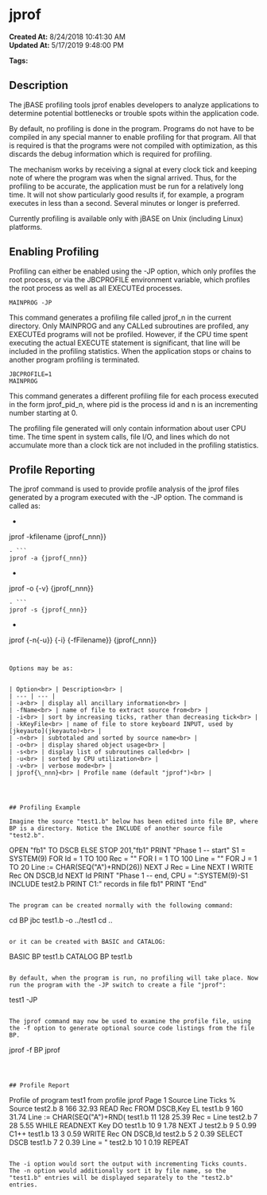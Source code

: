# jprof

**Created At:** 8/24/2018 10:41:30 AM  
**Updated At:** 5/17/2019 9:48:00 PM  

**Tags:**
<badge text='profiling' vertical='middle' />

## Description 

The jBASE profiling tools jprof enables developers to analyze applications to determine potential bottlenecks or trouble spots within the application code.

By default, no profiling is done in the program. Programs do not have to be compiled in any special manner to enable profiling for that program. All that is required is that the programs were not compiled with optimization, as this discards the debug information which is required for profiling.

The mechanism works by receiving a signal at every clock tick and keeping note of where the program was when the signal arrived. Thus, for the profiling to be accurate, the application must be run for a relatively long time. It will not show particularly good results if, for example, a program executes in less than a second. Several minutes or longer is preferred.

Currently profiling is available only with jBASE on Unix (including Linux) platforms.



## Enabling Profiling 

Profiling can either be enabled using the -JP option, which only profiles the root process, or via the JBCPROFILE environment variable, which profiles the root process as well as all EXECUTEd processes.

```
MAINPROG -JP
```

This command generates a profiling file called jprof\_n in the current directory. Only MAINPROG and any CALLed subroutines are profiled, any EXECUTEd programs will not be profiled. However, if the CPU time spent executing the actual EXECUTE statement is significant, that line will be included in the profiling statistics. When the application stops or chains to another program profiling is terminated.

```
JBCPROFILE=1
MAINPROG
```

This command generates a different profiling file for each process executed in the form jprof\_pid\_n, where pid is the process id and n is an incrementing number starting at 0.

The profiling file generated will only contain information about user CPU time. The time spent in system calls, file I/O, and lines which do not accumulate more than a clock tick are not included in the profiling statistics.



## Profile Reporting 

The jprof command is used to provide profile analysis of the jprof files generated by a program executed with the -JP option. The command is called as:

- ```
jprof -kfilename {jprof{_nnn}}
```
- ```
jprof -a {jprof{_nnn}}
```
- ```
jprof -o {-v} {jprof{_nnn}}
```
- ```
jprof -s {jprof{_nnn}}
```
- ```
jprof {-n{-u}} {-i} {-fFilename}} {jprof{_nnn}}
```


Options may be as:


| Option<br> | Description<br> |
| --- | --- |
| -a<br> | display all ancillary information<br> |
| -fName<br> | name of file to extract source from<br> |
| -i<br> | sort by increasing ticks, rather than decreasing tick<br> |
| -kKeyFile<br> | name of file to store keyboard INPUT, used by [jkeyauto](jkeyauto)<br> |
| -n<br> | subtotaled and sorted by source name<br> |
| -o<br> | display shared object usage<br> |
| -s<br> | display list of subroutines called<br> |
| -u<br> | sorted by CPU utilization<br> |
| -v<br> | verbose mode<br> |
| jprof{\_nnn}<br> | Profile name (default "jprof")<br> |




## Profiling Example 

Imagine the source "test1.b" below has been edited into file BP, where BP is a directory. Notice the INCLUDE of another source file "test2.b".

```
OPEN "fb1" TO DSCB ELSE STOP 201,"fb1"
PRINT "Phase 1 -- start"
S1 = SYSTEM(9)
FOR Id = 1 TO 100
    Rec = ""
    FOR I = 1 TO 100
        Line = ""
        FOR J = 1 TO 20
            Line := CHAR(SEQ("A")+RND(26))
        NEXT J
        Rec = Line
    NEXT I
    WRITE Rec ON DSCB,Id
NEXT Id
PRINT "Phase 1 -- end, CPU = ":SYSTEM(9)-S1
INCLUDE test2.b
PRINT C1:" records in file fb1"
PRINT "End"
```

The program can be created normally with the following command:

```
cd BP
jbc test1.b -o ../test1
cd ..
```

or it can be created with BASIC and CATALOG:

```
BASIC BP test1.b
CATALOG BP test1.b
```

By default, when the program is run, no profiling will take place. Now run the program with the -JP switch to create a file "jprof":

```
test1 -JP
```

The jprof command may now be used to examine the profile file, using the -f option to generate optional source code listings from the file BP.

```
jprof -f BP jprof
```



## Profile Report

```
Profile of program test1 from profile jprof Page 1
Source Line Ticks % Source
test2.b 8 166 32.93 READ Rec FROM DSCB,Key EL
test1.b 9 160 31.74 Line := CHAR(SEQ("A")+RND(
test1.b 11 128 25.39 Rec = Line
test2.b 7 28 5.55 WHILE READNEXT Key DO
test1.b 10 9 1.78 NEXT J
test2.b 9 5 0.99 C1++
test1.b 13 3 0.59 WRITE Rec ON DSCB,Id
test2.b 5 2 0.39 SELECT DSCB
test1.b 7 2 0.39 Line = "
test2.b 10 1 0.19 REPEAT
```

The -i option would sort the output with incrementing Ticks counts. The -n option would additionally sort it by file name, so the "test1.b" entries will be displayed separately to the "test2.b" entries.
